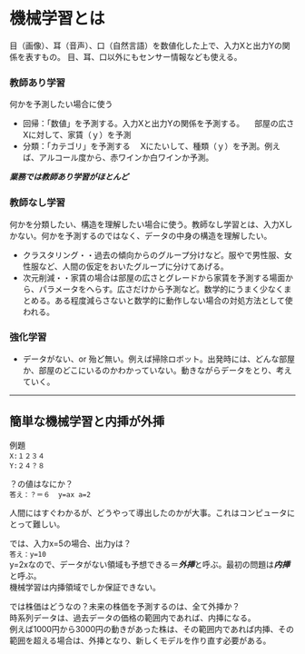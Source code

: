 
# 機械学習とは

目（画像）、耳（音声）、口（自然言語）を数値化した上で、入力Xと出力Yの関係を表すもの。
目、耳、口以外にもセンサー情報なども使える。

### 教師あり学習
何かを予測したい場合に使う

- 回帰：「数値」を予測する。入力Xと出力Yの関係を予測する。
　部屋の広さXに対して、家賃（ｙ）を予測
- 分類：「カテゴリ」を予測する
　Xにたいして、種類（ｙ）を予測。例えば、アルコール度から、赤ワインか白ワインか予測。


***業務では教師あり学習がほとんど***

### 教師なし学習

何かを分類したい、構造を理解したい場合に使う。教師なし学習とは、入力Xしかない。何かを予測するのではなく、データの中身の構造を理解したい。

-  クラスタリング・・過去の傾向からのグループ分けなど。服やで男性服、女性服など、人間の仮定をおいたグループに分けてあげる。
- 次元削減・・家賃の場合は部屋の広さとグレードから家賃を予測する場面から、パラメータをへらす。広さだけから予測など。数学的にうまく少なくまとめる。ある程度減らさないと数学的に動作しない場合の対処方法として使われる。



### 強化学習
- データがない、or 殆ど無い。例えば掃除ロボット。出発時には、どんな部屋か、部屋のどこにいるのかわかっていない。動きながらデータをとり、考えていく。


---
## 簡単な機械学習と内挿が外挿

例題  
```X:１２３４```  
```Y:２４？８```

？の値はなにか？  
```答え：？＝６  y=ax a=2  ```

人間にはすぐわかるが、どうやって導出したのかが大事。これはコンピュータにとって難しい。  


では、入力x=5の場合、出力yは？  
```答え：y=10  ```  
y=2xなので、データがない領域も予想できる＝***外挿***と呼ぶ。最初の問題は***内挿***と呼ぶ。  
機械学習は内挿領域でしか保証できない。

では株価はどうなの？未来の株価を予測するのは、全て外挿か？  
時系列データは、過去データの価格の範囲内であれば、内挿になる。  
例えば1000円から3000円の動きがあった株は、その範囲内であれば内挿、その範囲を超える場合は、外挿となり、新しくモデルを作り直す必要がある。

